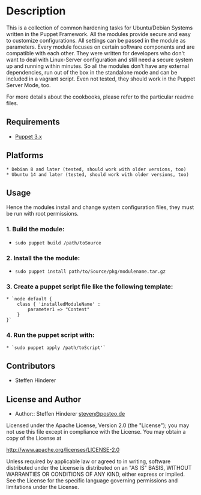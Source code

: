 # Description 
This is a collection of common hardening tasks for Ubuntu/Debian Systems written in the Puppet Framework. All the modules provide secure and easy to customize configurations. All settings can be passed in the module as parameters. Every module focuses on certain software components and are compatible with each other. 
They were written for developers who don't want to deal with Linux-Server configuration and still need a secure system up and running within minutes.
So all the modules don't have any external dependencies, run out of the box in the standalone mode and can be included in a vagrant script. Even not tested, they should work in the Puppet Server Mode, too.

For more details about the cookbooks, please refer to the particular readme files.


## Requirements
* [Puppet 3.x](https://puppetlabs.com/puppet/puppet-open-source)

## Platforms
    * Debian 8 and later (tested, should work with older versions, too)
    * Ubuntu 14 and later (tested, should work with older versions, too)

## Usage
Hence the modules install and change system configuration files, they must be run with root permissions.

### 1. Build the module:

* `sudo puppet build /path/toSource`

### 2. Install the the module:

* `sudo puppet install path/to/Source/pkg/modulename.tar.gz`

 
### 3. Create a puppet script file like the following template:

    * `node default {
        class { 'installedModuleName' :
            parameter1 => "Content" 
        }
    }`
    
### 4. Run the puppet script with:    

    * `sudo puppet apply /path/toScript'`
        
## Contributors
* Steffen Hinderer

## License and Author
 * Author:: Steffen Hinderer steven@posteo.de
 
Licensed under the Apache License, Version 2.0 (the "License"); you may not use this file except in compliance with the License. You may obtain a copy of the License at

http://www.apache.org/licenses/LICENSE-2.0

Unless required by applicable law or agreed to in writing, software distributed under the License is distributed on an "AS IS" BASIS, WITHOUT WARRANTIES OR CONDITIONS OF ANY KIND, either express or implied. See the License for the specific language governing permissions and limitations under the License.
